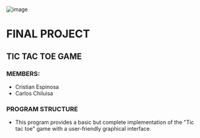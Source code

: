 ![image](https://github.com/CriistianEspinosa/FinalProject/assets/169914497/459f3d17-b380-4bbf-864e-ea607b214d12)



# FINAL PROJECT
## TIC TAC TOE GAME

### MEMBERS:
* Cristian Espinosa
* Carlos Chiluisa

### PROGRAM STRUCTURE
* This program provides a basic but complete implementation of the "Tic tac toe" game with a user-friendly graphical interface.
